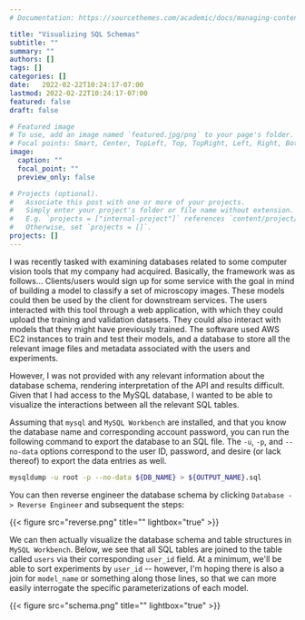 ```yaml
---
# Documentation: https://sourcethemes.com/academic/docs/managing-content/

title: "Visualizing SQL Schemas"
subtitle: ""
summary: ""
authors: []
tags: []
categories: []
date:   2022-02-22T10:24:17-07:00
lastmod: 2022-02-22T10:24:17-07:00
featured: false
draft: false

# Featured image
# To use, add an image named `featured.jpg/png` to your page's folder.
# Focal points: Smart, Center, TopLeft, Top, TopRight, Left, Right, BottomLeft, Bottom, BottomRight.
image:
  caption: ""
  focal_point: ""
  preview_only: false

# Projects (optional).
#   Associate this post with one or more of your projects.
#   Simply enter your project's folder or file name without extension.
#   E.g. `projects = ["internal-project"]` references `content/project/deep-learning/index.md`.
#   Otherwise, set `projects = []`.
projects: []
---
```


I was recently tasked with examining databases related to some computer vision tools that my company had acquired.  Basically, the framework was as follows... Clients/users would sign up for some service with the goal in mind of building a model to classify a set of microscopy images.  These models could then be used by the client for downstream services.  The users interacted with this tool through a web application, with which they could upload the training and validation datasets.  They could also interact with models that they might have previously trained.  The software used AWS EC2 instances to train and test their models, and a database to store all the relevant image files and metadata associated with the users and experiments.

However, I was not provided with any relevant information about the database schema, rendering interpretation of the API and results difficult.  Given that I had access to the MySQL database, I wanted to be able to visualize the interactions between all the relevant SQL tables.

Assuming that `mysql` and `MySQL Workbench` are installed, and that you know the database name and corresponding account password, you can run the following command to export the database to an SQL file.  The `-u`, `-p`, and `--no-data` options correspond to the user ID, password, and desire (or lack thereof) to export the data entries as well.

```bash
mysqldump -u root -p --no-data ${DB_NAME} > ${OUTPUT_NAME}.sql
```

You can then reverse engineer the database schema by clicking `Database -> Reverse Engineer` and subsequent the steps:

{{< figure src="reverse.png" title="" lightbox="true" >}}

We can then actually visualize the database schema and table structures in `MySQL Workbench`.  Below, we see that all SQL tables are joined to the table called `users` via their corresponding `user_id` field.  At a minimum, we'll be able to sort experiments by `user_id` -- however, I'm hoping there is also a join for `model_name` or something along those lines, so that we can more easily interrogate the specific parameterizations of each model.

{{< figure src="schema.png" title="" lightbox="true" >}}